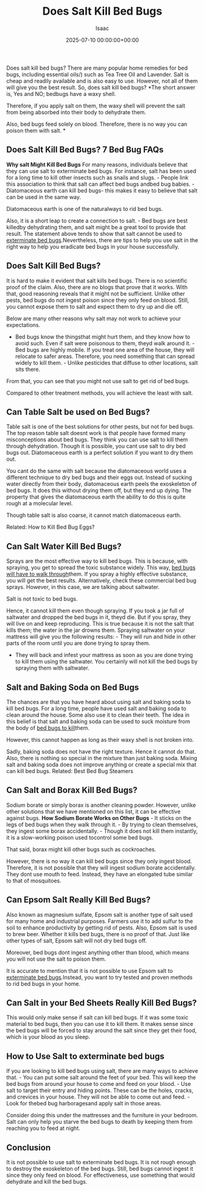 ﻿---
title: Does Salt Kill Bed Bugs
description: Does salt kill bed bugs? There are many popular home remedies for bed bugs, including essential oils such as Tea Tree Oil and Lavender . Salt is cheap and...
slug: /does-salt-kill-bed-bugs/
date: 2025-07-10 00:00:00+00:00
lastmod: 2025-07-10 00:00:00+03:00
author: Isaac
categories:
- Bed Bugs
- Guide
tags:
- bed-bugs
- doe
- salt
layout: post
---

Does salt kill bed bugs? There are many popular home remedies for bed bugs, including essential oils/) such as Tea Tree Oil and Lavender. Salt is cheap and readily available and is also easy to use. However, not all of them will give you the best result. So, does salt kill bed bugs? *The short answer is, Yes and NO; bedbugs have a waxy shell.

Therefore, if you apply salt on them, the waxy shell will prevent the salt from being absorbed into their body to dehydrate them.

Also, bed bugs feed solely on blood. Therefore, there is no way you can poison them with salt. *

##  Does Salt Kill Bed Bugs? 7 Bed Bug FAQs

**Why salt Might Kill Bed Bugs** For many reasons, individuals believe that they can use salt to exterminate bed bugs. For instance, salt has been used for a long time to kill other insects such as snails and slugs. - People link this association to think that salt can affect bed bugs andbed bug babies. - Diatomaceous earth can kill bed bugs- this makes it easy to believe that salt can be used in the same way.

Diatomaceous earth is one of the naturalways to rid bed bugs.

Also, it is a short leap to create a connection to salt. - Bed bugs are best killedby dehydrating them, and salt might be a great tool to provide that result. The statement above tends to show that salt cannot be used to [exterminate bed bugs](https://www.epa.gov/bedbugs/do-it-yourself-bed-bug-control).Nevertheless, there are tips to help you use salt in the right way to help you eradicate bed bugs in your house successfully.

##  **Does Salt Kill Bed Bugs?**

It is hard to make it evident that salt kills bed bugs. There is no scientific proof of the claim. Also, there are no blogs that prove that it works. With that, good reasoning reveals that it might not be sufficient. Unlike other pests, bed bugs do not ingest poison since they only feed on blood. Still, you cannot expose them to salt and expect them to dry up and die off.

Below are many other reasons why salt may not work to achieve your expectations.

- Bed bugs know the thingsthat might hurt them, and they know how to avoid such. Even if salt were poisonous to them, theyd walk around it. - Bed bugs are highly mobile. If you treat one area of the house, they will relocate to safer areas. Therefore, you need something that can spread widely to kill them. - Unlike pesticides that diffuse to other locations, salt sits there.

From that, you can see that you might not use salt to get rid of bed bugs.

Compared to other treatment methods, you will achieve the least with salt.

##  **Can Table Salt be used on Bed Bugs?**

Table salt is one of the best solutions for other pests, but not for bed bugs. The top reason table salt doesnt work is that people have formed many misconceptions about bed bugs. They think you can use salt to kill them through dehydration. Though it is possible, you cant use salt to dry bed bugs out. Diatomaceous earth is a perfect solution if you want to dry them out.

You cant do the same with salt because the diatomaceous world uses a different technique to dry bed bugs and their eggs out. Instead of sucking water directly from their body, diatomaceous earth peels the exoskeleton of bed bugs. It does this without drying them off, but they end up dying. The property that gives the diatomaceous earth the ability to do this is quite rough at a molecular level.

Though table salt is also coarse, it cannot match diatomaceous earth.

Related: How to Kill Bed Bug Eggs?

##  **Can Salt Water Kill Bed Bugs?**

Sprays are the most effective way to kill bed bugs. This is because, with spraying, you get to spread the toxic substance widely. This way, [bed bugs will have to walk through](https://pestpolicy.com/does-baby-powder-kill-bed-bugs/)them. If you spray a highly effective substance, you will get the best results. Alternatively, check these commercial bed bug sprays. However, in this case, we are talking about saltwater.

Salt is not toxic to bed bugs.

Hence, it cannot kill them even though spraying. If you took a jar full of saltwater and dropped the bed bugs in it, theyd die. But if you spray, they will live on and keep reproducing. This is true because it is not the salt that kills them; the water in the jar drowns them. Spraying saltwater on your mattress will give you the following results: - They will run and hide in other parts of the room until you are done trying to spray them.

- They will back and infest your mattress as soon as you are done trying to kill them using the saltwater. You certainly will not kill the bed bugs by spraying them with saltwater.

##  **Salt and Baking Soda on Bed Bugs**

The chances are that you have heard about using salt and baking soda to kill bed bugs. For a long time, people have used salt and baking soda to clean around the house. Some also use it to clean their teeth. The idea in this belief is that salt and baking soda can be used to suck moisture from the body of [bed bugs to kill](https://pestpolicy.com/does-vinegar-kill-bed-bugs/)them.

However, this cannot happen as long as their waxy shell is not broken into.

Sadly, baking soda does not have the right texture. Hence it cannot do that. Also, there is nothing so special in the mixture than just baking soda. Mixing salt and baking soda does not improve anything or create a special mix that can kill bed bugs. Related: Best Bed Bug Steamers

##  **Can Salt and Borax Kill Bed Bugs?**

Sodium borate or simply borax is another cleaning powder. However, unlike other solutions that we have mentioned on this list, it can be effective against bugs. **How Sodium Borate Works on Other Bugs** - It sticks on the legs of bed bugs when they walk through it. - By trying to clean themselves, they ingest some borax accidentally. - Though it does not kill them instantly, it is a slow-working poison used tocontrol some bed bugs.

That said, borax might kill other bugs such as cockroaches.

However, there is no way it can kill bed bugs since they only ingest blood. Therefore, it is not possible that they will ingest sodium borate accidentally. They dont use mouth to feed. Instead, they have an elongated tube similar to that of mosquitoes.

##  **Can Epsom Salt Really Kill Bed Bugs?**

Also known as magnesium sulfate, Epsom salt is another type of salt used for many home and industrial purposes. Farmers use it to add sulfur to the soil to enhance productivity by getting rid of pests. Also, Epsom salt is used to brew beer. Whether it kills bed bugs, there is no proof of that. Just like other types of salt, Epsom salt will not dry bed bugs off.

Moreover, bed bugs dont ingest anything other than blood, which means you will not use the salt to poison them.

It is accurate to mention that it is not possible to use Epsom salt to [exterminate bed bugs](https://pestpolicy.com/does-dryer-kill-bed-bugs/).Instead, you want to try tested and proven methods to rid bed bugs in your home.

##  **Can Salt in your Bed Sheets Really Kill Bed Bugs?**

This would only make sense if salt can kill bed bugs. If it was some toxic material to bed bugs, then you can use it to kill them. It makes sense since the bed bugs will be forced to stay around the salt since they get their food, which is your blood as you sleep.

##  **How to Use Salt to exterminate bed bugs**

If you are looking to kill bed bugs using salt, there are many ways to achieve that. - You can put some salt around the feet of your bed. This will keep the bed bugs from around your house to come and feed on your blood. - Use salt to target their entry and hiding points. These can be the holes, cracks, and crevices in your house. They will not be able to come out and feed. - Look for thebed bug harboragesand apply salt in those areas.

Consider doing this under the mattresses and the furniture in your bedroom. Salt can only help you starve the bed bugs to death by keeping them from reaching you to feed at night.

##  **Conclusion**

It is not possible to use salt to exterminate bed bugs. It is not rough enough to destroy the exoskeleton of the bed bugs. Still, bed bugs cannot ingest it since they only feed on blood. For effectiveness, use something that would dehydrate and kill the bed bugs.

